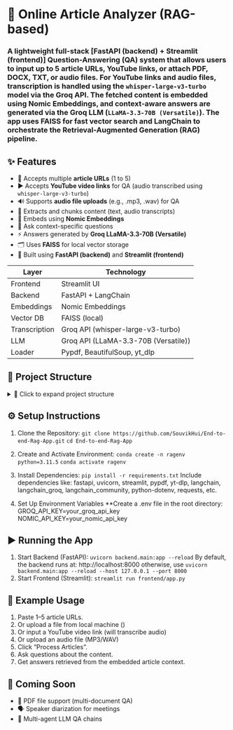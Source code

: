 # 🧠 Online Article Analyzer (RAG-based)
### A lightweight full-stack [FastAPI (backend) + Streamlit (frontend)] Question-Answering (QA) system that allows users to input up to 5 article URLs, YouTube links, or attach PDF, DOCX, TXT, or audio files. For YouTube links and audio files, transcription is handled using the `whisper-large-v3-turbo` model via the Groq API. The fetched content is embedded using Nomic Embeddings, and context-aware answers are generated via the Groq LLM (`LLaMA-3.3-70B (Versatile)`). The app uses FAISS for fast vector search and LangChain to orchestrate the Retrieval-Augmented Generation (RAG) pipeline.

## ✨ Features

- 🔗 Accepts multiple **article URLs** (1 to 5)
- ▶️ Accepts **YouTube video links** for QA (audio transcribed using `whisper-large-v3-turbo`)
- 🔊 Supports **audio file uploads** (e.g., .mp3, .wav) for QA
- 📄 Extracts and chunks content (text, audio transcripts)
- 🧠 Embeds using **Nomic Embeddings**
- 💬 Ask context-specific questions
- ⚡️ Answers generated by **Groq LLaMA-3.3-70B (Versatile)**
- 🗂️ Uses **FAISS** for local vector storage
- 🚀 Built using **FastAPI (backend)** and **Streamlit (frontend)**


| Layer       | Technology                          |
|-------------|-------------------------------------|
| Frontend    | Streamlit UI                        |
| Backend     | FastAPI + LangChain                 |
| Embeddings  | Nomic Embeddings                    |
| Vector DB   | FAISS (local)                       |
|Transcription| Groq API (whisper-large-v3-turbo)   |
| LLM         | Groq API (LLaMA-3.3-70B (Versatile))|
| Loader      | Pypdf, BeautifulSoup, yt_dlp        |

## 📁 Project Structure
<details>
<summary>📁 Click to expand project structure</summary>

```
project-root/
│
├── backend/
│   ├── main.py # FastAPI server
│   ├── models.py # Pydantic schemas
│   ├── fetcher.py # URL & attached file (.pdf,.docx,.txt) loader
|   ├── yt_audio_fetcher.py # YT link & attched audio handling & transcription 
│   ├── embed_data.py # Embedding logic
│   ├── rag_qa.py # RAG QA pipeline
│   └── faiss_store/ # Saved FAISS index (Auto-created on app run)
│
├── frontend/
│   └── app.py # Streamlit frontend
│
├── .env # Your API keys (GROQ_API_KEY, NOMIC_API_KEY)
└── README.md
```
</details>

## ⚙️ Setup Instructions
1. Clone the Repository:
  ```git clone https://github.com/SouvikHui/End-to-end-Rag-App.git```
  ```cd End-to-end-Rag-App```

2. Create and Activate Environment:
  ```conda create -n ragenv python=3.11.5```
  ```conda activate ragenv```

3. Install Dependencies:
```pip install -r requirements.txt```
    Include dependencies like: fastapi, uvicorn, streamlit, pypdf, yt-dlp, langchain, langchain_groq, langchain_community, python-dotenv, requests, etc.
4. Set Up Environment Variables
**Create a .env file in the root directory:
  GROQ_API_KEY=your_groq_api_key
  NOMIC_API_KEY=your_nomic_api_key

## ▶️ Running the App
1. Start Backend (FastAPI):
```uvicorn backend.main:app --reload```
By default, the backend runs at: http://localhost:8000
otherwise, use ```uvicorn backend.main:app --reload --host 127.0.0.1 --port 8000```
2. Start Frontend (Streamlit):
```streamlit run frontend/app.py```

## 🧪 Example Usage
1. Paste 1–5 article URLs.
2. Or upload a file from local machine ()
3. Or input a YouTube video link (will transcribe audio)
4. Or upload an audio file (MP3/WAV)
5. Click “Process Articles”.
6. Ask questions about the content.
7. Get answers retrieved from the embedded article context.

## 📌 Coming Soon
- 🧾 PDF file support (multi-document QA)
- 🗣️ Speaker diarization for meetings
- 🧠 Multi-agent LLM QA chains
